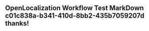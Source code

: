 <properties
ms.topic="hero-topic"
ms.test1="hero-topic"
ms.test2="test"/>

## OpenLocalization Workflow Test MarkDown c01c838a-b341-410d-8bb2-435b7059207d thanks!
